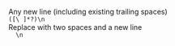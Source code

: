 Any new line (including existing trailing spaces)       
`([\ ]*?)\n`       
Replace with two spaces and a new line       
`  \n`       
<br />       
       
